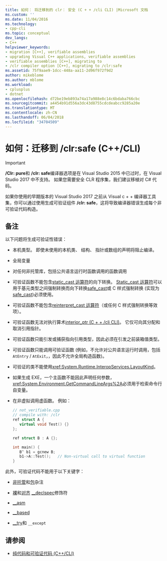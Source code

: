 ```yaml
---
title: 如何： 将迁移到的 clr： 安全 (C + + /cli CLI) |Microsoft 文档
ms.custom: ''
ms.date: 11/04/2016
ms.technology:
- cpp-cli
ms.topic: conceptual
dev_langs:
- C++
helpviewer_keywords:
- migration [C++], verifiable assemblies
- upgrading Visual C++ applications, verifiable assemblies
- verifiable assemblies [C++], migrating to
- /clr compiler option [C++], migrating to /clr:safe
ms.assetid: 75f9aae9-1dcc-448a-aa11-2d96f972f9d2
author: mikeblome
ms.author: mblome
ms.workload:
- cplusplus
- dotnet
ms.openlocfilehash: d72be19eb893a74a17a988e8c14c6bdaba766cbc
ms.sourcegitcommit: a4454b91d556a3dc43d8755cdcdeabcc9285a20e
ms.translationtype: MT
ms.contentlocale: zh-CN
ms.lasthandoff: 06/04/2018
ms.locfileid: "34704509"
---
```

# <a name="how-to-migrate-to-clrsafe-ccli"></a>如何：迁移到 /clr:safe (C++/CLI)

> [!IMPORTANT]
> **/Clr: pure**和 **/clr: safe**编译器选项是在 Visual Studio 2015 中已过时，在 Visual Studio 2017 中不支持。 如果您需要安全 CLR 程序集，我们建议移植对 C# 代码。

如果你使用的早期版本的 Visual Studio 2017 之前从 Visual c + + 编译器工具集，你可以通过使用生成可验证组件 **/clr: safe**，这将导致编译器错误生成每个非可验证代码构造。

## <a name="remarks"></a>备注

以下问题将生成可验证性错误：

- 本机类型。 即使未使用的本机类、 结构、 指针或数组的声明将阻止编译。

- 全局变量

- 对任何非托管库，包括公共语言运行时函数调用的函数调用

- 可验证函数不能包含[static_cast 运算符](../cpp/static-cast-operator.md)的向下转换。 [Static_cast 运算符](../cpp/static-cast-operator.md)可以用于基元类型之间强制转换而向下转换[safe_cast](../windows/safe-cast-cpp-component-extensions.md)或 C 样式强制转换 (实现为[safe_cast](../windows/safe-cast-cpp-component-extensions.md))必须使用。

- 可验证函数不能包含[reinterpret_cast 运算符](../cpp/reinterpret-cast-operator.md)（或任何 C 样式强制转换等效项）。

- 可验证函数无法对执行算术[interior_ptr (C + + /cli CLI)](../windows/interior-ptr-cpp-cli.md)。 它仅可向其分配和取消引用指针。

- 可验证函数只能引发或捕获指向引用类型，因此必须在引发之前装箱值类型。

- 可验证函数只能调用可验证函数 (例如，不允许对公共语言运行时调用，包括`AtEntry` / `AtExit`，，因此不允许全局构造函数)。

- 可验证的类不能使用<xref:System.Runtime.InteropServices.LayoutKind>。

- 如果生成 EXE，一个主函数不能因此声明任何参数，<xref:System.Environment.GetCommandLineArgs%2A>必须用于检索命令行自变量。

- 在非虚拟调用虚函数。 例如：

   ```cpp
   // not_verifiable.cpp
   // compile with: /clr
   ref struct A {
      virtual void Test() {}
   };

   ref struct B : A {};

   int main() {
      B^ b1 = gcnew B;
      b1->A::Test();   // Non-virtual call to virtual function
   }
   ```

此外，可验证代码不能用于以下关键字：

- [非托管](../preprocessor/managed-unmanaged.md)和[包](../preprocessor/pack.md)杂注

- [裸](../cpp/naked-cpp.md)和[对齐](../cpp/align-cpp.md) [__declspec](../cpp/declspec.md)修饰符

- [__asm](../assembler/inline/asm.md)

- [__based](../cpp/based-grammar.md)

- [__try](../cpp/try-except-statement.md)和 `__except`

## <a name="see-also"></a>请参阅

- [纯代码和可验证代码 (C++/CLI)](../dotnet/pure-and-verifiable-code-cpp-cli.md)

